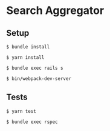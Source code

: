 # Search Aggregator

## Setup

    $ bundle install

    $ yarn install

    $ bundle exec rails s

    $ bin/webpack-dev-server

## Tests

    $ yarn test

    $ bundle exec rspec
